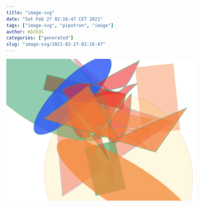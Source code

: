 ```yaml
---
title: "image-svg"
date: "Sat Feb 27 02:16:47 CET 2021"
tags: ["image-svg", "pipotron", "image"]
author: m1ch3l
categories: ["generated"]
slug: "image-svg/2021-02-27-02:16:47"
---
```


![](image.svg)
